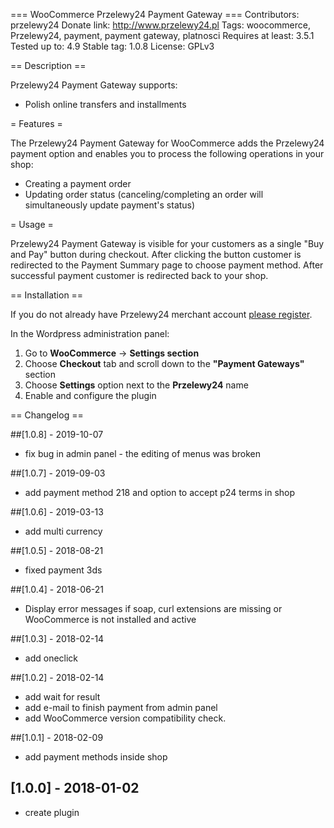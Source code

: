 ﻿﻿﻿=== WooCommerce Przelewy24 Payment Gateway ===
Contributors: przelewy24
Donate link: http://www.przelewy24.pl
Tags: woocommerce, Przelewy24, payment, payment gateway, platnosci
Requires at least: 3.5.1
Tested up to: 4.9
Stable tag: 1.0.8
License: GPLv3

== Description ==

Przelewy24 Payment Gateway supports:

* Polish online transfers and installments

= Features =

The Przelewy24 Payment Gateway for WooCommerce adds the Przelewy24 payment option and enables you to process the following operations in your shop:

* Creating a payment order
* Updating order status (canceling/completing an order will simultaneously update payment's status)

= Usage =

Przelewy24 Payment Gateway is visible for your customers as a single "Buy and Pay" button during checkout. After clicking the button customer is redirected to the Payment Summary page to choose payment method. After successful payment customer is redirected back to your shop.

== Installation ==

If you do not already have Przelewy24 merchant account [please register](https://www.przelewy24.pl/rejestracja).

In the Wordpress administration panel:

1. Go to **WooCommerce** -> **Settings section**
1. Choose **Checkout** tab and scroll down to the **"Payment Gateways"** section
1. Choose **Settings** option next to the **Przelewy24** name
1. Enable and configure the plugin


== Changelog ==

##[1.0.8]  - 2019-10-07
- fix bug in admin panel - the editing of menus was broken

##[1.0.7]  - 2019-09-03
- add payment method 218 and option to accept p24 terms in shop

##[1.0.6]  - 2019-03-13
- add multi currency

##[1.0.5]  - 2018-08-21
- fixed payment 3ds

##[1.0.4]  - 2018-06-21
- Display error messages if soap, curl extensions are missing or WooCommerce is not installed and active

##[1.0.3]  - 2018-02-14
- add oneclick

##[1.0.2]  - 2018-02-14

- add wait for result
- add e-mail to finish payment from admin panel
- add WooCommerce version compatibility check.

##[1.0.1]  - 2018-02-09

- add payment methods inside shop


## [1.0.0] - 2018-01-02

- create plugin